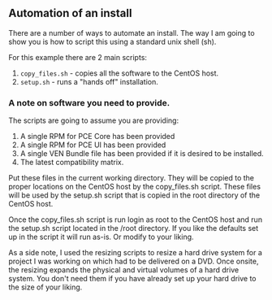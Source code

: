 ## Automation of an install

There are a number of ways to automate an install. The way I am going to show you is how to script this using a standard unix shell (sh).

For this example there are 2 main scripts:

1. `copy_files.sh` - copies all the software to the CentOS host.
2. `setup.sh` - runs a "hands off" installation.

### A note on software you need to provide.

The scripts are going to assume you are providing:

1. A single RPM for PCE Core has been provided
1. A single RPM for PCE UI has been provided
1. A single VEN Bundle file has been provided if it is desired to be installed.
1. The latest compatibility matrix.

Put these files in the current working directory. They will be copied to the proper locations on the CentOS host by the copy_files.sh script. These files will be used by the setup.sh script that is copied in the root directory of the CentOS host.

Once the copy_files.sh script is run login as root to the CentOS host and run the setup.sh script located in the /root directory. If you like the defaults set up in the script it will run as-is. Or modify to your liking.

As a side note, I used the resizing scripts to resize a hard drive system for a project I was working on which had to be delivered on a DVD. Once onsite, the resizing expands the physical and virtual volumes of a hard drive system. You don't need them if you have already set up your hard drive to the size of your liking.
